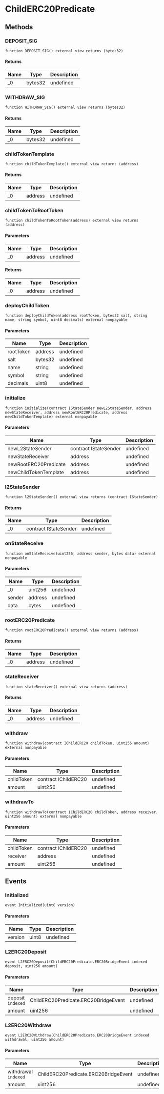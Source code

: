 # ChildERC20Predicate









## Methods

### DEPOSIT_SIG

```solidity
function DEPOSIT_SIG() external view returns (bytes32)
```






#### Returns

| Name | Type | Description |
|---|---|---|
| _0 | bytes32 | undefined |

### WITHDRAW_SIG

```solidity
function WITHDRAW_SIG() external view returns (bytes32)
```






#### Returns

| Name | Type | Description |
|---|---|---|
| _0 | bytes32 | undefined |

### childTokenTemplate

```solidity
function childTokenTemplate() external view returns (address)
```






#### Returns

| Name | Type | Description |
|---|---|---|
| _0 | address | undefined |

### childTokenToRootToken

```solidity
function childTokenToRootToken(address) external view returns (address)
```





#### Parameters

| Name | Type | Description |
|---|---|---|
| _0 | address | undefined |

#### Returns

| Name | Type | Description |
|---|---|---|
| _0 | address | undefined |

### deployChildToken

```solidity
function deployChildToken(address rootToken, bytes32 salt, string name, string symbol, uint8 decimals) external nonpayable
```





#### Parameters

| Name | Type | Description |
|---|---|---|
| rootToken | address | undefined |
| salt | bytes32 | undefined |
| name | string | undefined |
| symbol | string | undefined |
| decimals | uint8 | undefined |

### initialize

```solidity
function initialize(contract IStateSender newL2StateSender, address newStateReceiver, address newRootERC20Predicate, address newChildTokenTemplate) external nonpayable
```





#### Parameters

| Name | Type | Description |
|---|---|---|
| newL2StateSender | contract IStateSender | undefined |
| newStateReceiver | address | undefined |
| newRootERC20Predicate | address | undefined |
| newChildTokenTemplate | address | undefined |

### l2StateSender

```solidity
function l2StateSender() external view returns (contract IStateSender)
```






#### Returns

| Name | Type | Description |
|---|---|---|
| _0 | contract IStateSender | undefined |

### onStateReceive

```solidity
function onStateReceive(uint256, address sender, bytes data) external nonpayable
```





#### Parameters

| Name | Type | Description |
|---|---|---|
| _0 | uint256 | undefined |
| sender | address | undefined |
| data | bytes | undefined |

### rootERC20Predicate

```solidity
function rootERC20Predicate() external view returns (address)
```






#### Returns

| Name | Type | Description |
|---|---|---|
| _0 | address | undefined |

### stateReceiver

```solidity
function stateReceiver() external view returns (address)
```






#### Returns

| Name | Type | Description |
|---|---|---|
| _0 | address | undefined |

### withdraw

```solidity
function withdraw(contract IChildERC20 childToken, uint256 amount) external nonpayable
```





#### Parameters

| Name | Type | Description |
|---|---|---|
| childToken | contract IChildERC20 | undefined |
| amount | uint256 | undefined |

### withdrawTo

```solidity
function withdrawTo(contract IChildERC20 childToken, address receiver, uint256 amount) external nonpayable
```





#### Parameters

| Name | Type | Description |
|---|---|---|
| childToken | contract IChildERC20 | undefined |
| receiver | address | undefined |
| amount | uint256 | undefined |



## Events

### Initialized

```solidity
event Initialized(uint8 version)
```





#### Parameters

| Name | Type | Description |
|---|---|---|
| version  | uint8 | undefined |

### L2ERC20Deposit

```solidity
event L2ERC20Deposit(ChildERC20Predicate.ERC20BridgeEvent indexed deposit, uint256 amount)
```





#### Parameters

| Name | Type | Description |
|---|---|---|
| deposit `indexed` | ChildERC20Predicate.ERC20BridgeEvent | undefined |
| amount  | uint256 | undefined |

### L2ERC20Withdraw

```solidity
event L2ERC20Withdraw(ChildERC20Predicate.ERC20BridgeEvent indexed withdrawal, uint256 amount)
```





#### Parameters

| Name | Type | Description |
|---|---|---|
| withdrawal `indexed` | ChildERC20Predicate.ERC20BridgeEvent | undefined |
| amount  | uint256 | undefined |



